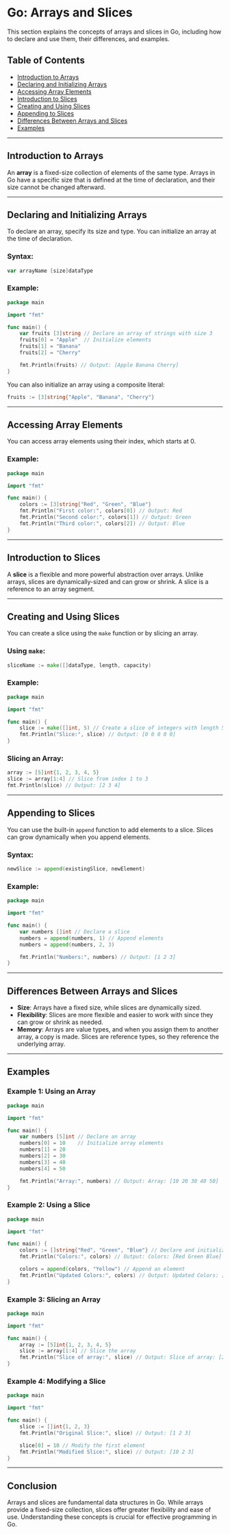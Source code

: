 # Go: Arrays and Slices

This section explains the concepts of arrays and slices in Go, including how to declare and use them, their differences, and examples.

## Table of Contents
- [Introduction to Arrays](#introduction-to-arrays)
- [Declaring and Initializing Arrays](#declaring-and-initializing-arrays)
- [Accessing Array Elements](#accessing-array-elements)
- [Introduction to Slices](#introduction-to-slices)
- [Creating and Using Slices](#creating-and-using-slices)
- [Appending to Slices](#appending-to-slices)
- [Differences Between Arrays and Slices](#differences-between-arrays-and-slices)
- [Examples](#examples)

---

## Introduction to Arrays

An **array** is a fixed-size collection of elements of the same type. Arrays in Go have a specific size that is defined at the time of declaration, and their size cannot be changed afterward.

---

## Declaring and Initializing Arrays

To declare an array, specify its size and type. You can initialize an array at the time of declaration.

### Syntax:

```go
var arrayName [size]dataType
```

### Example:

```go
package main

import "fmt"

func main() {
    var fruits [3]string // Declare an array of strings with size 3
    fruits[0] = "Apple"  // Initialize elements
    fruits[1] = "Banana"
    fruits[2] = "Cherry"

    fmt.Println(fruits) // Output: [Apple Banana Cherry]
}
```

You can also initialize an array using a composite literal:

```go
fruits := [3]string{"Apple", "Banana", "Cherry"}
```

---

## Accessing Array Elements

You can access array elements using their index, which starts at 0.

### Example:

```go
package main

import "fmt"

func main() {
    colors := [3]string{"Red", "Green", "Blue"}
    fmt.Println("First color:", colors[0]) // Output: Red
    fmt.Println("Second color:", colors[1]) // Output: Green
    fmt.Println("Third color:", colors[2]) // Output: Blue
}
```

---

## Introduction to Slices

A **slice** is a flexible and more powerful abstraction over arrays. Unlike arrays, slices are dynamically-sized and can grow or shrink. A slice is a reference to an array segment.

---

## Creating and Using Slices

You can create a slice using the `make` function or by slicing an array.

### Using `make`:

```go
sliceName := make([]dataType, length, capacity)
```

### Example:

```go
package main

import "fmt"

func main() {
    slice := make([]int, 5) // Create a slice of integers with length 5
    fmt.Println("Slice:", slice) // Output: [0 0 0 0 0]
}
```

### Slicing an Array:

```go
array := [5]int{1, 2, 3, 4, 5}
slice := array[1:4] // Slice from index 1 to 3
fmt.Println(slice) // Output: [2 3 4]
```

---

## Appending to Slices

You can use the built-in `append` function to add elements to a slice. Slices can grow dynamically when you append elements.

### Syntax:

```go
newSlice := append(existingSlice, newElement)
```

### Example:

```go
package main

import "fmt"

func main() {
    var numbers []int // Declare a slice
    numbers = append(numbers, 1) // Append elements
    numbers = append(numbers, 2, 3)

    fmt.Println("Numbers:", numbers) // Output: [1 2 3]
}
```

---

## Differences Between Arrays and Slices

- **Size**: Arrays have a fixed size, while slices are dynamically sized.
- **Flexibility**: Slices are more flexible and easier to work with since they can grow or shrink as needed.
- **Memory**: Arrays are value types, and when you assign them to another array, a copy is made. Slices are reference types, so they reference the underlying array.

---

## Examples

### Example 1: Using an Array

```go
package main

import "fmt"

func main() {
    var numbers [5]int // Declare an array
    numbers[0] = 10    // Initialize array elements
    numbers[1] = 20
    numbers[2] = 30
    numbers[3] = 40
    numbers[4] = 50

    fmt.Println("Array:", numbers) // Output: Array: [10 20 30 40 50]
}
```

### Example 2: Using a Slice

```go
package main

import "fmt"

func main() {
    colors := []string{"Red", "Green", "Blue"} // Declare and initialize a slice
    fmt.Println("Colors:", colors) // Output: Colors: [Red Green Blue]

    colors = append(colors, "Yellow") // Append an element
    fmt.Println("Updated Colors:", colors) // Output: Updated Colors: [Red Green Blue Yellow]
}
```

### Example 3: Slicing an Array

```go
package main

import "fmt"

func main() {
    array := [5]int{1, 2, 3, 4, 5}
    slice := array[1:4] // Slice the array
    fmt.Println("Slice of array:", slice) // Output: Slice of array: [2 3 4]
}
```

### Example 4: Modifying a Slice

```go
package main

import "fmt"

func main() {
    slice := []int{1, 2, 3}
    fmt.Println("Original Slice:", slice) // Output: [1 2 3]

    slice[0] = 10 // Modify the first element
    fmt.Println("Modified Slice:", slice) // Output: [10 2 3]
}
```

---

## Conclusion

Arrays and slices are fundamental data structures in Go. While arrays provide a fixed-size collection, slices offer greater flexibility and ease of use. Understanding these concepts is crucial for effective programming in Go.
